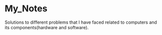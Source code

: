 # My_Notes  
Solutions to different problems that I have faced related to computers and its components(hardware and software).
